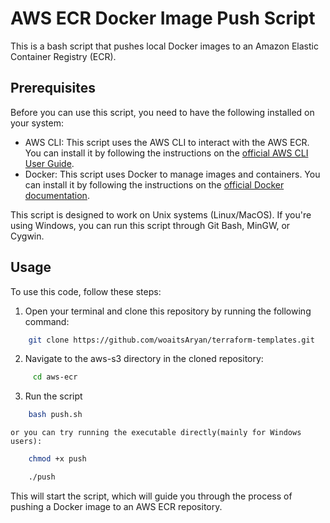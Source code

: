 # AWS ECR Docker Image Push Script

This is a bash script that pushes local Docker images to an Amazon Elastic Container Registry (ECR).

## Prerequisites

Before you can use this script, you need to have the following installed on your system:

- AWS CLI: This script uses the AWS CLI to interact with the AWS ECR. You can install it by following the instructions on the [official AWS CLI User Guide](https://docs.aws.amazon.com/cli/latest/userguide/cli-configure-quickstart.html).
- Docker: This script uses Docker to manage images and containers. You can install it by following the instructions on the [official Docker documentation](https://docs.docker.com/get-docker/).

This script is designed to work on Unix systems (Linux/MacOS). If you're using Windows, you can run this script through Git Bash, MinGW, or Cygwin.

## Usage

To use this code, follow these steps:

1. Open your terminal and clone this repository by running the following command:

```bash
    git clone https://github.com/woaitsAryan/terraform-templates.git
```
2. Navigate to the aws-s3 directory in the cloned repository:
    
```bash
     cd aws-ecr
```
3. Run the script
```bash
    bash push.sh
```
    or you can try running the executable directly(mainly for Windows users):
    
```bash
    chmod +x push

    ./push
```

This will start the script, which will guide you through the process of pushing a Docker image to an AWS ECR repository.
